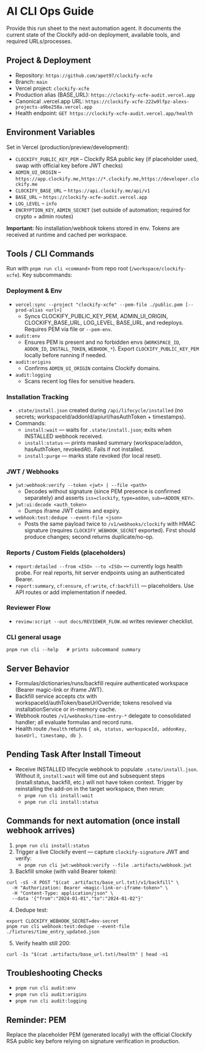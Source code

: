 # AI CLI Ops Guide

Provide this run sheet to the next automation agent. It documents the current state of the Clockify add-on deployment, available tools, and required URLs/processes.

## Project & Deployment
- Repository: `https://github.com/apet97/clockify-xcfe`
- Branch: `main`
- Vercel project: `clockify-xcfe`
- Production alias (BASE_URL): `https://clockify-xcfe-audit.vercel.app`
- Canonical .vercel.app URL: `https://clockify-xcfe-222w9lfpz-alexs-projects-a9be258a.vercel.app`
- Health endpoint: `GET https://clockify-xcfe-audit.vercel.app/health`

## Environment Variables
Set in Vercel (production/preview/development):
- `CLOCKIFY_PUBLIC_KEY_PEM` – Clockify RSA public key (if placeholder used, swap with official key before JWT checks)
- `ADMIN_UI_ORIGIN` – `https://app.clockify.me,https://*.clockify.me,https://developer.clockify.me`
- `CLOCKIFY_BASE_URL` – `https://api.clockify.me/api/v1`
- `BASE_URL` – `https://clockify-xcfe-audit.vercel.app`
- `LOG_LEVEL` – `info`
- `ENCRYPTION_KEY`, `ADMIN_SECRET` (set outside of automation; required for crypto + admin routes)

**Important:** No installation/webhook tokens stored in env. Tokens are received at runtime and cached per workspace.

## Tools / CLI Commands
Run with `pnpm run cli <command>` from repo root (`/workspace/clockify-xcfe`). Key subcommands:

### Deployment & Env
- `vercel:sync --project "clockify-xcfe" --pem-file ./public.pem [--prod-alias <url>]`
  - Syncs CLOCKIFY_PUBLIC_KEY_PEM, ADMIN_UI_ORIGIN, CLOCKIFY_BASE_URL, LOG_LEVEL, BASE_URL, and redeploys. Requires PEM via file or `--pem-env`.
- `audit:env`
  - Ensures PEM is present and no forbidden envs (`WORKSPACE_ID`, `ADDON_ID`, `INSTALL_TOKEN`, `WEBHOOK_*`). Export `CLOCKIFY_PUBLIC_KEY_PEM` locally before running if needed.
- `audit:origins`
  - Confirms `ADMIN_UI_ORIGIN` contains Clockify domains.
- `audit:logging`
  - Scans recent log files for sensitive headers.

### Installation Tracking
- `.state/install.json` created during `/api/lifecycle/installed` (no secrets; workspaceId/addonId/apiurl/hasAuthToken + timestamps).
- Commands:
  - `install:wait` — waits for `.state/install.json`; exits when INSTALLED webhook received.
  - `install:status` — prints masked summary (workspace/addon, hasAuthToken, revokedAt). Fails if not installed.
  - `install:purge` — marks state revoked (for local reset).

### JWT / Webhooks
- `jwt:webhook:verify --token <jwt> | --file <path>`
  - Decodes without signature (since PEM presence is confirmed separately) and asserts `iss=clockify`, `type=addon`, `sub=<ADDON_KEY>`.
- `jwt:ui:decode <auth_token>`
  - Dumps iframe JWT claims and expiry.
- `webhook:test:dedupe --event-file <json>`
  - Posts the same payload twice to `/v1/webhooks/clockify` with HMAC signature (requires `CLOCKIFY_WEBHOOK_SECRET` exported). First should produce changes; second returns duplicate/no-op.

### Reports / Custom Fields (placeholders)
- `report:detailed --from <ISO> --to <ISO>` — currently logs health probe. For real reports, hit server endpoints using an authenticated Bearer.
- `report:summary`, `cf:ensure`, `cf:write`, `cf:backfill` — placeholders. Use API routes or add implementation if needed.

### Reviewer Flow
- `review:script --out docs/REVIEWER_FLOW.md` writes reviewer checklist.

### CLI general usage
```
pnpm run cli --help   # prints subcommand summary
```

## Server Behavior
- Formulas/dictionaries/runs/backfill require authenticated workspace (Bearer magic-link or iframe JWT).
- Backfill service accepts ctx with workspaceId/authToken/baseUrlOverride; tokens resolved via installationService or in-memory cache.
- Webhook routes `/v1/webhooks/time-entry-*` delegate to consolidated handler; all evaluate formulas and record runs.
- Health route `/health` returns `{ ok, status, workspaceId, addonKey, baseUrl, timestamp, db }`.

## Pending Task After Install Timeout
- Receive INSTALLED lifecycle webhook to populate `.state/install.json`. Without it, `install:wait` will time out and subsequent steps (install:status, backfill, etc.) will not have token context. Trigger by reinstalling the add-on in the target workspace, then rerun:
  - `pnpm run cli install:wait`
  - `pnpm run cli install:status`

## Commands for next automation (once install webhook arrives)
1. `pnpm run cli install:status`
2. Trigger a live Clockify event — capture `clockify-signature` JWT and verify:
   - `pnpm run cli jwt:webhook:verify --file .artifacts/webhook.jwt`
3. Backfill smoke (with valid Bearer token):
```
curl -sS -X POST "$(cat .artifacts/base_url.txt)/v1/backfill" \
  -H "Authorization: Bearer <magic-link-or-iframe-token>" \
  -H "Content-Type: application/json" \
  --data '{"from":"2024-01-01","to":"2024-01-02"}'
```
4. Dedupe test:
```
export CLOCKIFY_WEBHOOK_SECRET=dev-secret
pnpm run cli webhook:test:dedupe --event-file ./fixtures/time_entry_updated.json
```
5. Verify health still 200:
```
curl -Is "$(cat .artifacts/base_url.txt)/health" | head -n1
```

## Troubleshooting Checks
- `pnpm run cli audit:env`
- `pnpm run cli audit:origins`
- `pnpm run cli audit:logging`

## Reminder: PEM
Replace the placeholder PEM (generated locally) with the official Clockify RSA public key before relying on signature verification in production.

